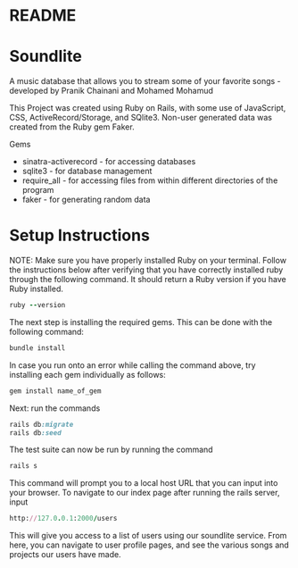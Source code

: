 # README

<h1>Soundlite</h1>

A music database that allows you to stream some of your favorite songs -  developed by Pranik Chainani and Mohamed Mohamud

This Project was created using Ruby on Rails, with some use of JavaScript, CSS, ActiveRecord/Storage, and SQlite3. 
Non-user generated data was created from the Ruby gem Faker.

Gems
* sinatra-activerecord - for accessing databases
* sqlite3 - for database management
* require_all - for accessing files from within different directories of the program
* faker - for generating random data


<h1>Setup Instructions</h1>
NOTE: Make sure you have properly installed Ruby on your terminal. Follow the instructions below after verifying that you have correctly installed ruby through the following command. It should return a Ruby version if you have Ruby installed.

```Ruby
ruby --version
```

The next step is installing the required gems. This can be done with the following command:

```Ruby
bundle install
```
In case you run onto an error while calling the command above, try installing each gem individually as follows:
```Ruby
gem install name_of_gem
```
Next: run the commands 

```Ruby
rails db:migrate
rails db:seed
```

The test suite can now be run by running the command 
   ```Ruby 
   rails s
   ```
   

This command will prompt you to a local host URL that you can input into your browser.
To navigate to our index page after running the rails server, input

```Ruby
http://127.0.0.1:2000/users
```

This will give you access to a list of users using our soundlite service. From here, you can navigate to user profile pages, and see the various songs and projects our users have made.  

